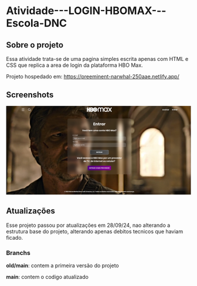 # Atividade---LOGIN-HBOMAX---Escola-DNC

## Sobre o projeto
Essa atividade trata-se de uma pagina simples escrita apenas com HTML e CSS que replica a area de login da plataforma HBO Max.

Projeto hospedado em: https://preeminent-narwhal-250aae.netlify.app/

## Screenshots
![App Screenshot](/public/picture_01.png)

## Atualizações
Esse projeto passou por atualizações em 28/09/24, nao alterando a estrutura base do projeto, alterando apenas debitos tecnicos que haviam ficado.

### Branchs
**old/main**: contem a primeira versão do projeto

**main**: contem o codigo atualizado 
